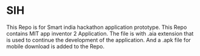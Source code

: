 # SIH
This Repo is for Smart india hackathon application prototype. This Repo contains MIT app inventor 2 Application. The file is with .aia extension that is used to continue the development of the application. And a .apk file for mobile download is added to the Repo.
